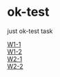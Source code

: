 # ok-test
just ok-test task

[W1-1](https://github.com/ZWJKFLC/ok-test/tree/main/W1-1/)  
[W1-2](https://github.com/ZWJKFLC/ok-test/tree/main/W1-2/)  
[W2-1](https://github.com/ZWJKFLC/ok-test/tree/main/W2-1/)  
[W2-2](https://github.com/ZWJKFLC/ok-test/tree/main/W2-2/)  